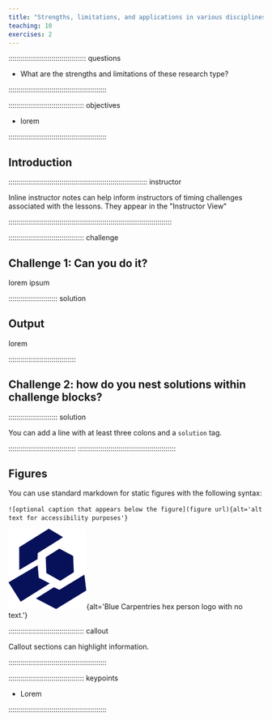 ```yaml
---
title: "Strengths, limitations, and applications in various disciplines"
teaching: 10
exercises: 2
---
```


:::::::::::::::::::::::::::::::::::::: questions 

- What are the strengths and limitations of these research type?

::::::::::::::::::::::::::::::::::::::::::::::::

::::::::::::::::::::::::::::::::::::: objectives

- lorem

::::::::::::::::::::::::::::::::::::::::::::::::

## Introduction


:::::::::::::::::::::::::::::::::::::::::::::::::::::::::::::::::::: instructor

Inline instructor notes can help inform instructors of timing challenges
associated with the lessons. They appear in the "Instructor View"

::::::::::::::::::::::::::::::::::::::::::::::::::::::::::::::::::::::::::::::::

::::::::::::::::::::::::::::::::::::: challenge 

## Challenge 1: Can you do it?

lorem ipsum

:::::::::::::::::::::::: solution 

## Output
lorem

:::::::::::::::::::::::::::::::::


## Challenge 2: how do you nest solutions within challenge blocks?

:::::::::::::::::::::::: solution 

You can add a line with at least three colons and a `solution` tag.

:::::::::::::::::::::::::::::::::
::::::::::::::::::::::::::::::::::::::::::::::::

## Figures

You can use standard markdown for static figures with the following syntax:

`![optional caption that appears below the figure](figure url){alt='alt text for
accessibility purposes'}`

![You belong in The Carpentries!](https://raw.githubusercontent.com/carpentries/logo/master/Badge_Carpentries.svg){alt='Blue Carpentries hex person logo with no text.'}

::::::::::::::::::::::::::::::::::::: callout

Callout sections can highlight information.

::::::::::::::::::::::::::::::::::::::::::::::::


::::::::::::::::::::::::::::::::::::: keypoints 

- Lorem

::::::::::::::::::::::::::::::::::::::::::::::::

[r-markdown]: https://rmarkdown.rstudio.com/
